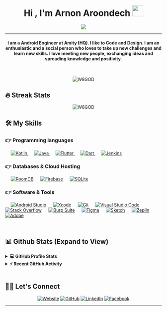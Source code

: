 
<h1 align="center">Hi , I'm Arnon Aroondech <img src="https://media.giphy.com/media/hvRJCLFzcasrR4ia7z/giphy.gif" width="35"></h1>
<p align="center">
  <a href="https://github.com/DenverCoder1/readme-typing-svg"><img src="https://readme-typing-svg.herokuapp.com?color=3DEAF7&size=26&lines=Android+Engineer;Flutter+Engineer;Always+Learn+New+Things&center=true&width=500&height=50"></a>
</p>
<hr/>
<h4 align="center">I am a Android Engineer at Amity (HQ). I like to Code and Design. I am an enthusiastic and a social person who loves to take up new challenges and learn new skills. I love meeting new people, exchanging ideas and spreading knowledge and positivity.</h4>
<br>
<p align="center"> <img src="https://komarev.com/ghpvc/?username=W8GOD&label=PROFILE+VIEWS&color=0e75b6&style=plastic" alt="W8GOD" /> </p>

## 🔥 Streak Stats
<p align="center"><img src="https://github-readme-streak-stats.herokuapp.com/?user=W8GOD&theme=algolia" alt="W8GOD"  /></p>


## 🛠️ My Skills

### 👉 Programming languages

<p align="left"> 
  &emsp; 
  <a href="#">
    <img alt="Kotlin" src="https://img.shields.io/badge/Kotlin-0095D5?&style=for-the-badge&logo=kotlin&logoColor=white">
  </a> 
  &emsp;
  <a href="#">
    <img alt="Java" src="https://img.shields.io/badge/Java-ED8B00?style=for-the-badge&logo=java&logoColor=white">
  </a> 
  &emsp;
  <a href="#">
     <img alt="Flutter" src="https://img.shields.io/badge/Flutter-02569B?style=for-the-badge&logo=flutter&logoColor=white">
   </a>
  &emsp;
  <a href="#">
    <img alt="Dart" src="https://img.shields.io/badge/Dart-0175C2?style=for-the-badge&logo=dart&logoColor=white">
  </a>
  &emsp;
   <a href="#">
    <img alt="Jenkins" src="https://img.shields.io/badge/Jenkins-D24939?style=for-the-badge&logo=Jenkins&logoColor=white">
  </a>
</p>

### 👉 Databases & Cloud Hosting
<p align="left">
  &emsp;
    <a href="#"><img alt="RoomDB" src="https://img.shields.io/badge/RoomDB-%2300f?style=for-the-badge&logo=redis&logoColor=white"></a> 
  &emsp;
    <a href="#"><img alt="Firebase" src ="https://img.shields.io/badge/Firebase-%23316192.svg?style=for-the-badge&logo=firebase&logoColor=white"></a>
  &emsp;
    <a href="#"><img alt="SQLite" src ="https://img.shields.io/badge/SQLite-07405E?style=for-the-badge&logo=sqlite&logoColor=white"></a>
 </p>

 ### 👉 Software & Tools
 
<p>
  &emsp;
    <a href="#"><img alt="Android Studio" src="https://img.shields.io/badge/Android_Studio-3DDC84?style=for-the-badge&logo=android-studio&logoColor=white"></a>
  &emsp;
    <a href="#"><img alt="Xcode" src="https://img.shields.io/badge/Xcode-007ACC?style=for-the-badge&logo=Xcode&logoColor=white"></a>
  &emsp;
    <a href="#"><img alt="Git" src="https://img.shields.io/badge/Git%20-%23F05033.svg?style=for-the-badge&logo=git&logoColor=white"></a>
  &emsp;
    <a href="#"><img alt="Visual Studio Code" src="https://img.shields.io/badge/Visual%20Studio%20Code-0078d7.svg?style=for-the-badge&logo=visual-studio-code&logoColor=white"></a>
  &emsp;
    <a href="#"><img alt="Stack Overflow" src="https://img.shields.io/badge/-Stack%20Overflow-FE7A16?style=for-the-badge&logo=stack-overflow&logoColor=white"></a>
   &emsp;
    <a href="#"><img alt="Burp Suite" src="https://img.shields.io/badge/Burp Suite-F63000?style=for-the-badge&logo=burpsuite&logoColor=white"></a>
  &emsp;
    <a href="#"><img alt="Figma" src="https://img.shields.io/badge/Figma-F24E1E?style=for-the-badge&logo=figma&logoColor=white"></a>
  &emsp;
    <a href="#"><img alt="Sketch" src="https://img.shields.io/badge/Sketch-FFB387?style=for-the-badge&logo=sketch&logoColor=black"></a>
  &emsp;
    <a href="#"><img alt="Zeplin" src="https://img.shields.io/badge/Zeplin-F1C232?style=for-the-badge&logo=zeplin&logoColor=black"></a>
  &emsp;
    <a href="#"><img alt="Adobe" src="https://img.shields.io/badge/Adobe%20-%23FF0000.svg?style=for-the-badge&logo=adobe&logoColor=white"></a>
  &emsp;
</p>

<br/>

## 📊 Github Stats (Expand to View) 


<details> 
  <summary><b>💻 GitHub Profile Stats</b></summary>
  <br/>
  <p align="center">
    <a href="#"><img alt="Candida's Github Stats" src="https://github-readme-stats.vercel.app/api?username=W8GOD&show_icons=true&count_private=true&theme=algolia" height="192px"/></a>
<br/>
  &nbsp;
	  <img src="https://github-readme-stats.vercel.app/api/top-langs?username=W8GOD&show_icons=true&locale=en&layout=compact&theme=algolia" alt="W8GOD" height="192px"/>
  <br/>
  <b>Note:</b> Top languages is only a metric of the languages my public code consists of and doesn't reflect experience or skill level.
  </p>
</details>


<details>
  <summary><b>⚡ Recent GitHub Activity</b></summary>
  <br/>
   <a href="https://github.com/W8GOD"><img alt="Candida's Activity Graph" src="https://activity-graph.herokuapp.com/graph?username=W8GOD&custom_title=Candida%20Noronha's%20Contribution%20Graph&theme=react-dark" /></a>
  <br/>

</details>

<br/>

## 🙋‍♀️ Let's Connect
<p align="center">
        <a href="https://arnon.page/"><img src="https://img.icons8.com/color/50/000000/web.png" alt="Website"/></a>
	<a href="https://github.com/W8GOD"><img src="https://img.icons8.com/color/50/000000/github.png" alt="GitHub"/></a>
	<a href="https://www.linkedin.com/in/arnon-aroondech"><img src="https://img.icons8.com/color/50/000000/linkedin.png" alt="LinkedIn"/></a>
	<a href="https://www.facebook.com/Arnon001"><img src="https://img.icons8.com/color/50/000000/facebook-new.png" alt="Facebook"/></a>
</p>

<hr/>








